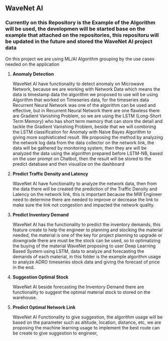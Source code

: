 ## WaveNet AI

### Currently on this Repository is the Example of the Algorithm will be used, the developmen will be started base on the example that attached on the repositories, this repositoru will be updated in the future and stored the WaveNet AI project data

On this project we are using ML/AI Algorithm grouping by the use cases needed on the application 

1. **Anomaly Detection**

     WaveNet AI have functionality to detect anomaly on Microwave Network, because we are working with Network Data which means the data is timestamp data the algorithm we proposed to use will be using Algorithm that worked on Timeseries data, for the timeseries data Recurrent Neural Network was one of the algorithm can be used and effective, but in Recurrent Neural Network there are one flawless there are Gradient Vanishing Problem, so we are using the LSTM (Long-Short Term Memory) who has short term memory that can store the detail and tackle the Gradient Vanishing Problem, beside that we will combining the LSTM classification for Anomaly with Naive Bayes Algorithm to giving more sophisticated result.
     We proposing the method by analyzing the network log data from the data collector on the network link, the data will be gathered by monitoring system, then they are will be analyzed the data using the algorithm prepared before LSTM-NB, based on the user prompt on Chatbot, then the result will be stored to the predict database and then visualize on the dashboard
    
2. **Predict Traffic Density and Latency**

    WaveNet AI have functionality to analyze the network data, then from the data there will be created the prediction of the Traffic Density and Latency on the network link, this is important because the MW Engineer need to determine there are needed to improve or decrease the link to make sure the link not congestion and impacted the network quality.
   
4. **Predict Inventory Demand**

    WaveNet AI has the functionality to predict the inventory demands, this feature create to help the engineer to planning and stocking the material needed, the material is one of the key for project planning to upgrade or downgrade there are must be the stock can be used, so to optimalizing the buying of the material WaveNet proposing to user Deep Learning Based System using LSTM, data to analyze and forecasting the demands of each material, in this folder is the example algorithm usage to analyze ADRO timeseries stock data and giving the forecast of price in the end.

6.  **Suggestion Optimal Stock**

     WaveNet AI beside forecasting the Inventory Demand there are functionality to suggest the optimal material stock to stored on the warehouse.

8. **Predict Optimal Network Link**

   WaveNet AI Functionality to give suggestion, the algorithm usage will be based on the parameter such as altitude, location, distance, etc, we are proposing the machine learning usage to implement the best route can be create to give suggestion to engineer,




